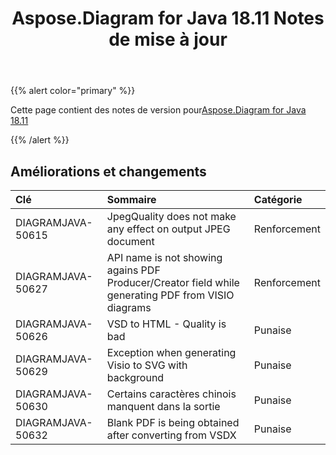 ﻿---
title: Aspose.Diagram for Java 18.11 Notes de mise à jour
type: docs
weight: 20
url: /fr/java/aspose-diagram-for-java-18-11-release-notes/
---
{{% alert color="primary" %}} 

Cette page contient des notes de version pour[Aspose.Diagram for Java 18.11](https://docs.aspose.com/diagram/java/aspose-diagram-for-java-18-11-release-notes/)

{{% /alert %}} 
## **Améliorations et changements**

|**Clé**|**Sommaire**|**Catégorie**|
|:- |:- |:- |
|DIAGRAMJAVA-50615|JpegQuality does not make any effect on output JPEG document|Renforcement|
|DIAGRAMJAVA-50627|API name is not showing agains PDF Producer/Creator field while generating PDF from VISIO diagrams|Renforcement|
|DIAGRAMJAVA-50626|VSD to HTML - Quality is bad|Punaise|
|DIAGRAMJAVA-50629|Exception when generating Visio to SVG with background|Punaise|
|DIAGRAMJAVA-50630|Certains caractères chinois manquent dans la sortie|Punaise|
|DIAGRAMJAVA-50632|Blank PDF is being obtained after converting from VSDX|Punaise|

